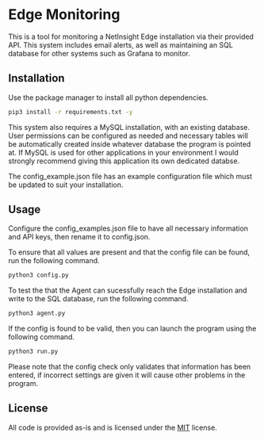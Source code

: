 # Edge Monitoring

This is a tool for monitoring a NetInsight Edge installation via their provided API. This system includes email alerts,
as well as maintaining an SQL database for other systems such as Grafana to monitor. 

## Installation

Use the package manager to install all python dependencies.

```bash
pip3 install -r requirements.txt -y
```

This system also requires a MySQL installation, with an existing database. User permissions can be configured as needed and necessary tables will be automatically created inside whatever database the program is pointed at. If MySQL is used for other applications in your environment I would strongly recommend giving this application its own dedicated databse.

The config_example.json file has an example configuration file which must be updated to suit your installation.

## Usage

Configure the config_examples.json file to have all necessary information and API keys, then rename it to config.json.

To ensure that all values are present and that the config file can be found, run the following command.

```bash
python3 config.py
```

To test the that the Agent can sucessfully reach the Edge installation and write to the SQL database, run the following command.
```bash
python3 agent.py
``` 

If the config is found to be valid, then you can launch the program using the following command.

```bash
python3 run.py
```

Please note that the config check only validates that information has been entered, if incorrect settings are given it will cause other problems in the program.

## License
All code is provided as-is and is licensed under the [MIT](https://choosealicense.com/licenses/mit/) license.
